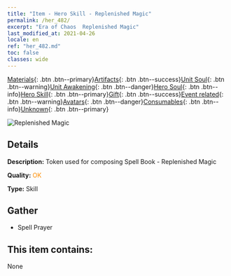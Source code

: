 ```yaml
---
title: "Item - Hero Skill - Replenished Magic"
permalink: /her_482/
excerpt: "Era of Chaos  Replenished Magic"
last_modified_at: 2021-04-26
locale: en
ref: "her_482.md"
toc: false
classes: wide
---
```

 [Materials](/Items/){: .btn .btn--primary}[Artifacts](/Items/Artifacts/){: .btn .btn--success}[Unit Soul](/Items/UnitSoul/){: .btn .btn--warning}[Unit Awakening](/Items/UnitAwakening/){: .btn .btn--danger}[Hero Soul](/Items/HeroSoul/){: .btn .btn--info}[Hero Skill](/Items/HeroSkill/){: .btn .btn--primary}[Gift](/Items/Gift/){: .btn .btn--success}[Event related](/Items/Events/){: .btn .btn--warning}[Avatars](/Items/Avatars/){: .btn .btn--danger}[Consumables](/Items/Consumables/){: .btn .btn--info}[Unknown](/Items/Unknown/){: .btn .btn--primary}

 ![Replenished Magic](/images/t/ps_falichongying.png)

## Details
 **Description:** Token used for composing Spell Book - Replenished Magic

 **Quality:** <span style="color: #FF8C00">OK</span>

 **Type:** Skill

## Gather

*    Spell Prayer 

## This item contains:

  None

